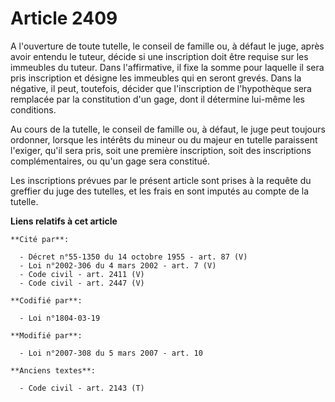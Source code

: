 # Article 2409

A l'ouverture de toute tutelle, le conseil de famille ou, à défaut le juge, après avoir entendu le tuteur, décide si une
inscription doit être requise sur les immeubles du tuteur. Dans l'affirmative, il fixe la somme pour laquelle il sera pris
inscription et désigne les immeubles qui en seront grevés. Dans la négative, il peut, toutefois, décider que l'inscription de
l'hypothèque sera remplacée par la constitution d'un gage, dont il détermine lui-même les conditions.

Au cours de la tutelle, le conseil de famille ou, à défaut, le juge peut toujours ordonner, lorsque les intérêts du mineur ou
du majeur en tutelle paraissent l'exiger, qu'il sera pris, soit une première inscription, soit des inscriptions
complémentaires, ou qu'un gage sera constitué.

Les inscriptions prévues par le présent article sont prises à la requête du greffier du juge des tutelles, et les frais en
sont imputés au compte de la tutelle.

**Liens relatifs à cet article**

	**Cité par**:

	  - Décret n°55-1350 du 14 octobre 1955 - art. 87 (V)
	  - Loi n°2002-306 du 4 mars 2002 - art. 7 (V)
	  - Code civil - art. 2411 (V)
	  - Code civil - art. 2447 (V)

	**Codifié par**:

	  - Loi n°1804-03-19

	**Modifié par**:

	  - Loi n°2007-308 du 5 mars 2007 - art. 10

	**Anciens textes**:

	  - Code civil - art. 2143 (T)
